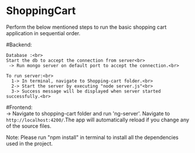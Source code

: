 # ShoppingCart<br>

Perform the below mentioned steps to run the basic shopping cart application in sequential order.<br>

  #Backend:<br>

    Database :<br>
    Start the db to accept the connection from server<br>
     -> Run mongo server on default port to accept the connection.<br>

    To run server:<br>
      1-> In terminal, navigate to Shopping-cart folder.<br>
      2-> Start the server by executing "node server.js"<br>
      3-> Success message will be displayed when server started successfully.<br>

  #Frontend:<br>
    -> Navigate to shopping-cart folder and run 'ng-server'. Navigate to `http://localhost:4200/`.The app will automatically reload if you change any of the source files.

Note: Please run "npm install" in terminal to install all the dependencies used in the project.

